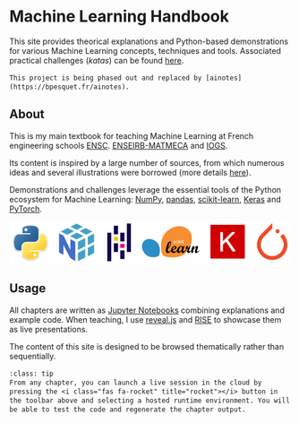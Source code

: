 # Machine Learning Handbook

This site provides theorical explanations and Python-based demonstrations for various Machine Learning concepts, techniques and tools. Associated practical challenges (_katas_) can be found [here](https://www.bpesquet.fr/mlkatas).

```{warning}
This project is being phased out and replaced by [ainotes](https://bpesquet.fr/ainotes).
```

## About

This is my main textbook for teaching Machine Learning at French engineering schools [ENSC](https://ensc.bordeaux-inp.fr). [ENSEIRB-MATMECA](https://enseirb-matmeca.bordeaux-inp.fr) and [IOGS](https://www.institutoptique.fr).

Its content is inspired by a large number of sources, from which numerous ideas and several illustrations were borrowed (more details [here](./reference/acknowledgments.md)).

Demonstrations and challenges leverage the essential tools of the Python ecosystem for Machine Learning: [NumPy](https://numpy.org/), [pandas](https://pandas.pydata.org/), [scikit-learn](https://scikit-learn.org), [Keras](https://keras.io/) and [PyTorch](https://pytorch.org/).

![Tools used in this website](images/python_ecosystem.png)

## Usage

All chapters are written as [Jupyter Notebooks](https://jupyter.org/) combining explanations and example code. When teaching, I use [reveal.js](https://revealjs.com/) and [RISE](https://rise.readthedocs.io/en/stable/) to showcase them as live presentations.

The content of this site is designed to be browsed thematically rather than sequentially.

```{admonition} Interactivity
:class: tip
From any chapter, you can launch a live session in the cloud by pressing the <i class="fas fa-rocket" title="rocket"></i> button in the toolbar above and selecting a hosted runtime environment. You will be able to test the code and regenerate the chapter output.
```
